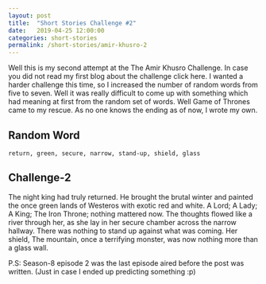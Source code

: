 ```yaml
---
layout: post
title:  "Short Stories Challenge #2"
date:   2019-04-25 12:00:00
categories: short-stories
permalink: /short-stories/amir-khusro-2
---
```


Well this is my second attempt at the The Amir Khusro Challenge. In case you did not read my first blog about the challenge click here. I wanted a harder challenge this time, so I increased the number of random words from five to seven. Well it was really difficult to come up with something which had meaning at first from the random set of words. Well Game of Thrones came to my rescue. As no one knows the ending as of now, I wrote my own.


## Random Word
`return, green, secure, narrow, stand-up, shield, glass`

## Challenge-2

The night king had truly returned. He brought the brutal winter and painted the once green lands of Westeros with exotic red and white. A Lord; A Lady; A King; The Iron Throne; nothing mattered now.  The thoughts flowed like a river through her, as she lay in her secure chamber across the narrow hallway. There was nothing to stand up against what was coming. Her shield, The mountain, once a terrifying monster, was now nothing more than a glass wall.

P.S: Season-8 episode 2 was the last episode aired before the post was written. (Just in case I ended up predicting something :p)